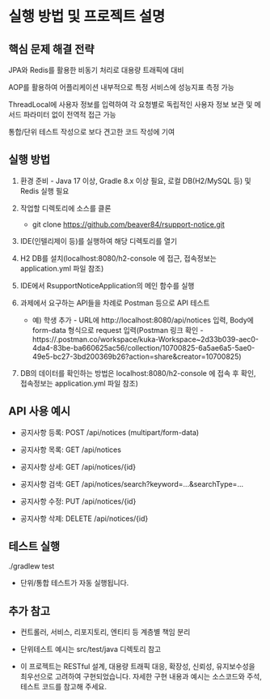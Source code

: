 # 실행 방법 및 프로젝트 설명

## 핵심 문제 해결 전략

JPA와 Redis를 활용한 비동기 처리로 대용량 트래픽에 대비

AOP를 활용하여 어플리케이션 내부적으로 특정 서비스에 성능지표 측정 가능

ThreadLocal에 사용자 정보를 입력하여 각 요청별로 독립적인 사용자 정보 보관 및 메서드 파라미터 없이 전역적 접근 가능

통합/단위 테스트 작성으로 보다 견고한 코드 작성에 기여

## 실행 방법

1. 환경 준비 - Java 17 이상, Gradle 8.x 이상 필요, 로컬 DB(H2/MySQL 등) 및 Redis 실행 필요

2. 작업할 디렉토리에 소스를 클론 
   * git clone https://github.com/beaver84/rsupport-notice.git

3. IDE(인텔리제이 등)를 실행하여 해당 디렉토리를 열기 

4. H2 DB를 설치(localhost:8080/h2-console 에 접근, 접속정보는 application.yml 파일 참조)

5. IDE에서 RsupportNoticeApplication의 메인 함수를 실행

6. 과제에서 요구하는 API들을 차례로 Postman 등으로 API 테스트 
   * 예) 학생 추가 - URL에 http://localhost:8080/api/notices 입력, Body에 form-data 형식으로 request 입력(Postman 링크 확인 - https://.postman.co/workspace/kuka-Workspace~2d33b039-aec0-4da4-83be-ba660625ac56/collection/10700825-6a5ae6a5-5ae0-49e5-bc27-3bd200369b26?action=share&creator=10700825)

7. DB의 데이터를 확인하는 방법은 localhost:8080/h2-console 에 접속 후 확인, 접속정보는 application.yml 파일 참조)
 
## API 사용 예시 

- 공지사항 등록: POST /api/notices (multipart/form-data)

- 공지사항 목록: GET /api/notices

- 공지사항 상세: GET /api/notices/{id}

- 공지사항 검색: GET /api/notices/search?keyword=...&searchType=...

- 공지사항 수정: PUT /api/notices/{id}

- 공지사항 삭제: DELETE /api/notices/{id}

## 테스트 실행 

./gradlew test
- 단위/통합 테스트가 자동 실행됩니다.

## 추가 참고 
- 컨트롤러, 서비스, 리포지토리, 엔티티 등 계층별 책임 분리

- 단위테스트 예시는 src/test/java 디렉토리 참고

- 이 프로젝트는 RESTful 설계, 대용량 트래픽 대응, 확장성, 신뢰성, 유지보수성을 최우선으로 고려하여 구현되었습니다.
자세한 구현 내용과 예시는 소스코드와 주석, 테스트 코드를 참고해 주세요.